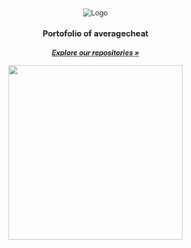 <br />
<p align="center">
    <img src="https://i.ibb.co/GvgjBcN/favicon.png" alt="Logo" >                       
    <h3 align="center">Portofolio of averagecheat</h3>
    <center>
<h5 align="center">
    <a href="https://github.com/averagecheat?tab=repositories"><strong>Explore our repositories »</strong></a>

<br>

 
 
<br>
    <img src=https://github-readme-stats.vercel.app/api/top-langs/?username=averagecheat&layout=compact&text_color=daf7dc&bg_color=151515&var=10/ width="350" height="350"/> 
</p>
</h5>

</center>

<br>
